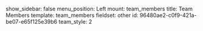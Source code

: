 show_sidebar: false
menu_position: Left
mount: team_members
title: Team Members
template: team_members
fieldset: other
id: 96480ae2-c0f9-421a-be07-e65f125e39b6
team_style: 2
